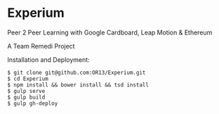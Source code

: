 # Experium

Peer 2 Peer Learning with Google Cardboard, Leap Motion & Ethereum

A Team Remedi Project

Installation and Deployment:

```
$ git clone git@github.com:OR13/Experium.git
$ cd Experium
$ npm install && bower install && tsd install
$ gulp serve
$ gulp build
$ gulp gh-deploy
```
